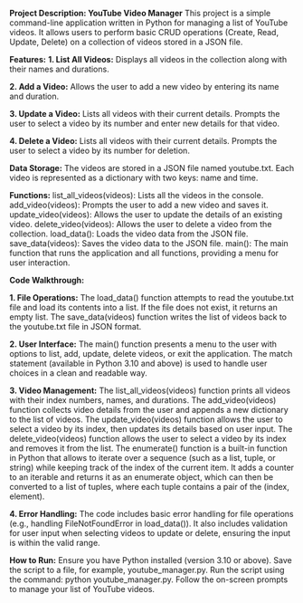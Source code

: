 **Project Description: YouTube Video Manager**
This project is a simple command-line application written in Python for managing a list of YouTube videos. 
It allows users to perform basic CRUD operations (Create, Read, Update, Delete) on a collection of videos stored in a JSON file.

**Features:**
**1. List All Videos:**
Displays all videos in the collection along with their names and durations.

**2. Add a Video:**
Allows the user to add a new video by entering its name and duration.

**3. Update a Video:**
Lists all videos with their current details.
Prompts the user to select a video by its number and enter new details for that video.

**4. Delete a Video:**
Lists all videos with their current details.
Prompts the user to select a video by its number for deletion.

**Data Storage:**
The videos are stored in a JSON file named youtube.txt. Each video is represented as a dictionary with two keys: name and time.

**Functions:**
list_all_videos(videos): Lists all the videos in the console.
add_video(videos): Prompts the user to add a new video and saves it.
update_video(videos): Allows the user to update the details of an existing video.
delete_video(videos): Allows the user to delete a video from the collection.
load_data(): Loads the video data from the JSON file.
save_data(videos): Saves the video data to the JSON file.
main(): The main function that runs the application and all functions, providing a menu for user interaction.

**Code Walkthrough:**

**1. File Operations:**
The load_data() function attempts to read the youtube.txt file and load its contents into a list. If the file does not exist, it returns an empty list.
The save_data(videos) function writes the list of videos back to the youtube.txt file in JSON format.

**2. User Interface:**
The main() function presents a menu to the user with options to list, add, update, delete videos, or exit the application.
The match statement (available in Python 3.10 and above) is used to handle user choices in a clean and readable way.

**3. Video Management:**
The list_all_videos(videos) function prints all videos with their index numbers, names, and durations.
The add_video(videos) function collects video details from the user and appends a new dictionary to the list of videos.
The update_video(videos) function allows the user to select a video by its index, then updates its details based on user input.
The delete_video(videos) function allows the user to select a video by its index and removes it from the list.
The enumerate() function is a built-in function in Python that allows to iterate over a sequence (such as a list, tuple, or string) while keeping track of the index of the current item. 
It adds a counter to an iterable and returns it as an enumerate object, which can then be converted to a list of tuples, where each tuple contains a pair of the (index, element).



**4. Error Handling:**
The code includes basic error handling for file operations (e.g., handling FileNotFoundError in load_data()).
It also includes validation for user input when selecting videos to update or delete, ensuring the input is within the valid range.

**How to Run:**
Ensure you have Python installed (version 3.10 or above).
Save the script to a file, for example, youtube_manager.py.
Run the script using the command: python youtube_manager.py.
Follow the on-screen prompts to manage your list of YouTube videos.
